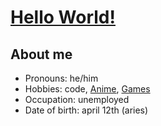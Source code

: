 # [Hello World!](https://en.wikipedia.org/w/index.php?title=%22Hello,_World!%22_program&oldid=1300484070)

## About me

- Pronouns: he/him
- Hobbies: code, [Anime](https://myanimelist.net/profile/lessavin), [Games](https://steamcommunity.com/id/lessavin)
- Occupation: unemployed
- Date of birth: april 12th (aries)
